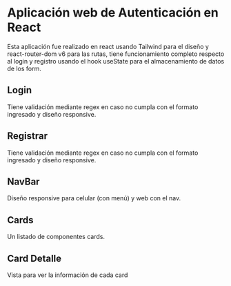 # Aplicación web de Autenticación en React

Esta aplicación fue realizado en react usando Tailwind para el diseño y react-router-dom v6 para las rutas, tiene funcionamiento completo respecto al login y registro usando el hook useState para el almacenamiento de datos de los form.
## Login

Tiene validación mediante regex en caso no cumpla con el formato ingresado y diseño responsive.

## Registrar

Tiene validación mediante regex en caso no cumpla con el formato ingresado y diseño responsive.

## NavBar

Diseño responsive para celular (con menú) y web con el nav.

## Cards

Un listado de componentes cards.

## Card Detalle

Vista para ver la información de cada card



